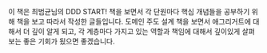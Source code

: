 이 책은 최범균님의 DDD START! 책을 보면서 각 단원마다 핵심 개념들을 공부하기 위해 책을 보고 따라서 작성한 글들입니다.
도메인 주도 설계 책을 보면서 애그리거트에 대해서 더 깊이 알게 되고, 각 계층마다 가지고 있는 역할과 책임에 대해서 깊이있게 살펴보는 좋은 기회가 됬으면 좋겠습니다.
